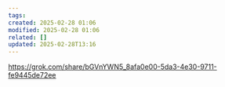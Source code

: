 ```yaml
---
tags: 
created: 2025-02-28 01:06
modified: 2025-02-28 01:06
related: []
updated: 2025-02-28T13:16
---
```



https://grok.com/share/bGVnYWN5_8afa0e00-5da3-4e30-9711-fe9445de72ee

